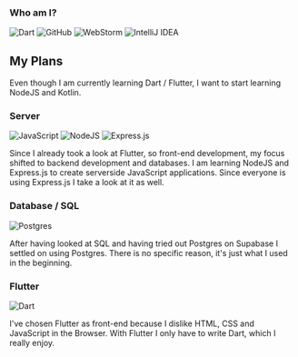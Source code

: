 ### Who am I?
![Dart](https://img.shields.io/badge/dart-%230175C2.svg?style=for-the-badge&logo=dart&logoColor=white)
![GitHub](https://img.shields.io/badge/github-%23121011.svg?style=for-the-badge&logo=github&logoColor=white)
![WebStorm](https://img.shields.io/badge/webstorm-143?style=for-the-badge&logo=webstorm&logoColor=white&color=black)
![IntelliJ IDEA](https://img.shields.io/badge/IntelliJIDEA-000000.svg?style=for-the-badge&logo=intellij-idea&logoColor=white)

## My Plans
Even though I am currently learning Dart / Flutter, I want to start learning NodeJS and Kotlin.
### Server
![JavaScript](https://img.shields.io/badge/javascript-%23323330.svg?style=for-the-badge&logo=javascript&logoColor=%23F7DF1E)
![NodeJS](https://img.shields.io/badge/node.js-6DA55F?style=for-the-badge&logo=node.js&logoColor=white)
![Express.js](https://img.shields.io/badge/express.js-%23404d59.svg?style=for-the-badge&logo=express&logoColor=%2361DAFB)

Since I already took a look at Flutter, so front-end development, my focus shifted to backend development and databases. I am learning NodeJS and Express.js to create serverside JavaScript applications. Since everyone is using Express.js I take a look at it as well.
### Database / SQL
![Postgres](https://img.shields.io/badge/postgres-%23316192.svg?style=for-the-badge&logo=postgresql&logoColor=white)

After having looked at SQL and having tried out Postgres on Supabase I settled on using Postgres. There is no specific reason, it's just what I used in the beginning.

### Flutter
![Dart](https://img.shields.io/badge/dart-%230175C2.svg?style=for-the-badge&logo=dart&logoColor=white)

I've chosen Flutter as front-end because I dislike HTML, CSS and JavaScript in the Browser. With Flutter I only have to write Dart, which I really enjoy.

<!---
Jouhney/Jouhney is a ✨ special ✨ repository because its `README.md` (this file) appears on your GitHub profile.
You can click the Preview link to take a look at your changes.
--->
